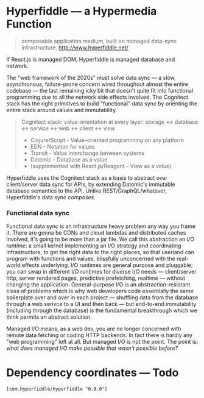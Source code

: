 # Hyperfiddle — a Hypermedia Function

> composable application medium, built on managed data-sync infrastructure. <http://www.hyperfiddle.net/>

If React.js is managed DOM, Hyperfiddle is managed database and network.

The "web framework of the 2020s" must solve data sync — a slow, asynchronous, failure-prone concern wired throughout almost the entire codebase — the last remaining icky bit that doesn't quite fit into functional programming due to all the network side effects involved. The Cognitect stack has the right primitives to build "functional" data sync by orienting the entire stack around values and immutability.

> Cognitect stack: value-orientation at every layer: storage ↔ database ↔ service ↔ web ↔ client ↔ view
>
> * Clojure/Script - Value-oriented programming on any platform
> * EDN - Notation for values
> * Transit - Value interchange between systems
> * Datomic - Database as a value
> * (supplemented with React.js/Reagent – View as a value)

Hyperfiddle uses the Cognitect stack as a basis to abstract over client/server data sync for APIs, by extending Datomic's immutable database semantics to the API. Unlike REST/GraphQL/whatever, Hyperfiddle's data sync *composes*.

### Functional data sync

Functional data sync is an infrastructure heavy problem any way you frame it. There are gonna be CDNs and cloud lambdas and distributed caches involved, it's going to be more than a jar file. We call this abstraction an *I/O runtime*: a small kernel implementing an I/O strategy and coordinating infrastructure, to get the right data to the right places, so that userland can program with functions and values, blissfully unconcerned with the real-world effects underlying. I/O runtimes are general purpose and pluggable; you can swap in different I/O runtimes for diverse I/O needs — client/server http, server rendered pages, predictive prefetching, realtime — without changing the application. General-purpose I/O is an abstraction-resistant class of problems which is why web developers code essentially the same boilerplate over and over in each project — shuffling data from the database through a web serivce to a UI and then back — but end-to-end immutability (including through the database) is the fundamental breakthrough which we think permits an abstract solution.

Managed I/O means, as a web dev, you are no longer concerned with remote data fetching or coding HTTP backends. In fact there is hardly any "web programming" left at all. But managed I/O is not the point. The point is: *what does managed I/O make possible that wasn't possible before?* 

# Dependency coordinates — Todo

    [com.hyperfiddle/hyperfiddle "0.0.0"]
